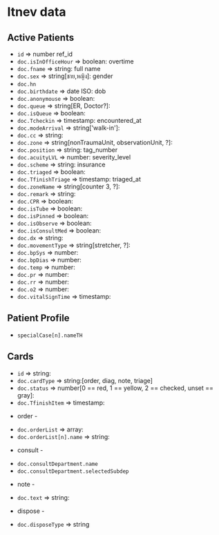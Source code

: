 # Itnev data

## Active Patients

* `id` => number ref_id
* `doc.isInOfficeHour` => boolean: overtime
* `doc.fname` => string: full name
* `doc.sex` => string[ชาย,หญิง]: gender
* `doc.hn`
* `doc.birthdate` => date ISO: dob
* `doc.anonymouse` => boolean:
* `doc.queue` => string[ER, Doctor?]:
* `doc.isQueue` => boolean:
* `doc.Tcheckin` => timestamp: encountered_at
* `doc.modeArrival` => string['walk-in']:
* `doc.cc` => string:
* `doc.zone` => string[nonTraumaUnit, observationUnit, ?]:
* `doc.position` => string: tag_number
* `doc.acuityLVL` => number: severity_level
* `doc.scheme` => string: insurance
* `doc.triaged` => boolean:
* `doc.TfinishTriage` => timestamp: triaged_at
* `doc.zoneName` => string[counter 3, ?]:
* `doc.remark` => string:
* `doc.CPR` => boolean:
* `doc.isTube` => boolean:
* `doc.isPinned` => boolean:
* `doc.isObserve` => boolean:
* `doc.isConsultMed` => boolean:
* `doc.dx` => string:
* `doc.movementType` => string[stretcher, ?]:
* `doc.bpSys` => number:
* `doc.bpDias` => number:
* `doc.temp` => number:
* `doc.pr` => number:
* `doc.rr` => number:
* `doc.o2` => number:
* `doc.vitalSignTime` => timestamp:

## Patient Profile
* `specialCase[n].nameTH`

## Cards
* `id` => string:
* `doc.cardType` => string:[order, diag, note, triage]
* `doc.status` => number[0 == red, 1 == yellow, 2 == checked, unset == gray]:
* `doc.TfinishItem` => timestamp:

- order -
* `doc.orderList` => array:
* `doc.orderList[n].name` => string:

- consult -
* `doc.consultDepartment.name`
* `doc.consultDepartment.selectedSubdep`

- note -
* `doc.text` => string:

- dispose -
* `doc.disposeType` => string
